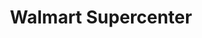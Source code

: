 ---
title: "Walmart Supercenter"
url: /houston/walmart-supercenter-fm-529-road/
shop: supermarket
---